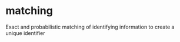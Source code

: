 # matching
Exact and probabilistic matching of identifying information to create a unique identifier
